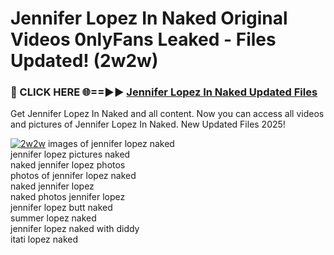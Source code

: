 # Jennifer Lopez In Naked Original Videos 0nlyFans Leaked - Files Updated! (2w2w)

<h3>🔴 CLICK HERE 🌐==►► <a href="https://tinyurl.com/up5wt9bj" rel="nofollow">Jennifer Lopez In Naked Updated Files</a></h3>

Get Jennifer Lopez In Naked and all content. Now you can access all videos and pictures of Jennifer Lopez In Naked. New Updated Files 2025!

[![2w2w](https://i.imgur.com/ABiUzMV.gif)](https://tinyurl.com/up5wt9bj)
images of jennifer lopez naked<br>
jennifer lopez pictures naked<br>
naked jennifer lopez photos<br>
photos of jennifer lopez naked<br>
naked jennifer lopez<br>
naked photos jennifer lopez<br>
jennifer lopez butt naked<br>
summer lopez naked<br>
jennifer lopez naked with diddy<br>
itati lopez naked